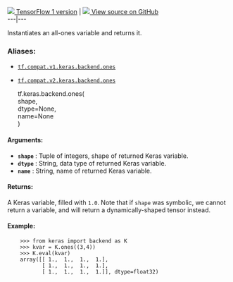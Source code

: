 [ ![](https://tensorflow.google.cn/images/tf_logo_32px.png) TensorFlow 1
version](/versions/r1.15/api_docs/python/tf/keras/backend/ones) |  [
![](https://tensorflow.google.cn/images/GitHub-Mark-32px.png) View source on
GitHub
](https://github.com/tensorflow/tensorflow/blob/r2.0/tensorflow/python/keras/backend.py#L1314-L1346)  
---|---  
  
Instantiates an all-ones variable and returns it.

### Aliases:

  * [`tf.compat.v1.keras.backend.ones`](/api_docs/python/tf/keras/backend/ones)
  * [`tf.compat.v2.keras.backend.ones`](/api_docs/python/tf/keras/backend/ones)

    
    
    tf.keras.backend.ones(  
        shape,  
        dtype=None,  
        name=None  
    )  
    

#### Arguments:

  * **`shape`** : Tuple of integers, shape of returned Keras variable.
  * **`dtype`** : String, data type of returned Keras variable.
  * **`name`** : String, name of returned Keras variable.

#### Returns:

A Keras variable, filled with `1.0`. Note that if `shape` was symbolic, we
cannot return a variable, and will return a dynamically-shaped tensor instead.

#### Example:

    
    
        >>> from keras import backend as K  
        >>> kvar = K.ones((3,4))  
        >>> K.eval(kvar)  
        array([[ 1.,  1.,  1.,  1.],  
               [ 1.,  1.,  1.,  1.],  
               [ 1.,  1.,  1.,  1.]], dtype=float32)  
    

